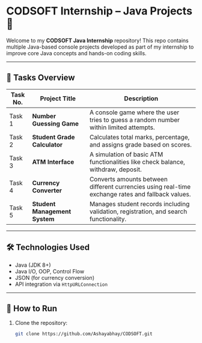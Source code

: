 # CODSOFT Internship – Java Projects 🚀

Welcome to my **CODSOFT Java Internship** repository! This repo contains multiple Java-based console projects developed as part of my internship to improve core Java concepts and hands-on coding skills.

---

## 📁 Tasks Overview

| Task No. | Project Title               | Description |
|----------|-----------------------------|-------------|
| Task 1   | **Number Guessing Game**     | A console game where the user tries to guess a random number within limited attempts. |
| Task 2   | **Student Grade Calculator** | Calculates total marks, percentage, and assigns grade based on scores. |
| Task 3   | **ATM Interface**            | A simulation of basic ATM functionalities like check balance, withdraw, deposit. |
| Task 4   | **Currency Converter**       | Converts amounts between different currencies using real-time exchange rates and fallback values. |
| Task 5   | **Student Management System**| Manages student records including validation, registration, and search functionality. |

---

## 🛠️ Technologies Used

- Java (JDK 8+)
- Java I/O, OOP, Control Flow
- JSON (for currency conversion)
- API integration via `HttpURLConnection`

---

## 🚀 How to Run

1. Clone the repository:
   ```bash
   git clone https://github.com/Ashayabhay/CODSOFT.git
